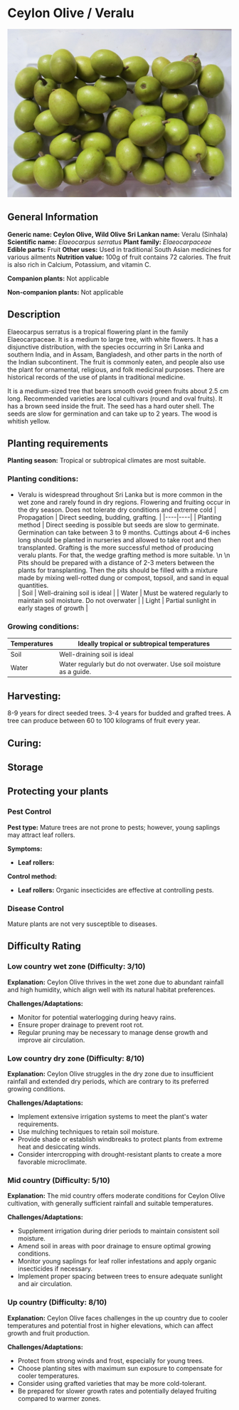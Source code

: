 # Ceylon Olive / Veralu
![Ceylon Olive](../../assets/images/Ceylon-Olive_Veralu.jpg "By Gregorvitch - Own work A photograph taken by a Canon Poweshot SX130 IS Digital Camera, CC BY-SA 3.0, https://commons.wikimedia.org/w/index.php?curid=16228511")

## General Information
**Generic name: Ceylon Olive, Wild Olive**
**Sri Lankan name:** Veralu (Sinhala) 
**Scientific name:** _Elaeocarpus serratus_
**Plant family:** _Elaeocarpaceae_
**Edible parts:** Fruit
**Other uses:** Used in traditional South Asian medicines for various ailments
**Nutrition value:** 100g of fruit contains 72 calories. The fruit is also rich in Calcium, Potassium, and vitamin C.

**Companion plants:** Not applicable

**Non-companion plants:** Not applicable

## Description
Elaeocarpus serratus is a tropical flowering plant in the family Elaeocarpaceae. It is a medium to large tree, with white flowers. It has a disjunctive distribution, with the species occurring in Sri Lanka and southern India, and in Assam, Bangladesh, and other parts in the north of the Indian subcontinent. The fruit is commonly eaten, and people also use the plant for ornamental, religious, and folk medicinal purposes. There are historical records of the use of plants in traditional medicine. 

It is a medium-sized tree that bears smooth ovoid green fruits about 2.5 cm long. Recommended varieties are local cultivars (round and oval fruits). It has a brown seed inside the fruit. The seed has a hard outer shell. The seeds are slow for germination and can take up to 2 years. The wood is whitish yellow.

## Planting requirements

**Planting season:** Tropical or subtropical climates are most suitable. 

### Planting conditions:
- Veralu is widespread throughout Sri Lanka but is more common in the wet zone and rarely found in dry regions. Flowering and fruiting occur in the dry season. Does not tolerate dry conditions and extreme cold
| Propagation | Direct seeding, budding, grafting. |
|----|----|
| Planting method | Direct seeding is possible but seeds are slow to germinate. Germination can take between 3 to 9 months. Cuttings about 4-6 inches long should be planted in nurseries and allowed to take root and then transplanted. Grafting is the more successful method of producing veralu plants. For that, the wedge grafting method is more suitable.  \n  \n Pits should be prepared with a distance of 2-3 meters between the plants for transplanting. Then the pits should be filled with a mixture made by mixing well-rotted dung or compost, topsoil, and sand in equal quantities.  
| Soil | Well-draining soil is ideal |
| Water | Must be watered regularly to maintain soil moisture. Do not overwater |
| Light | Partial sunlight in early stages of growth |

 
### Growing conditions:
| Temperatures | Ideally tropical or subtropical temperatures |
|----|----|
| Soil |  Well-draining soil is ideal |
| Water | Water regularly but do not overwater. Use soil moisture as a guide. |

## Harvesting:
8-9 years for direct seeded trees. 3-4 years for budded and grafted trees. A tree can produce between 60 to 100 kilograms of fruit every year. 

## Curing:

## Storage


## Protecting your plants
### Pest Control
**Pest type:** Mature trees are not prone to pests; however, young saplings may attract leaf rollers.

**Symptoms:**
- **Leaf rollers:**

**Control method:**
- **Leaf rollers:** Organic insecticides are effective at controlling pests.

### Disease Control
Mature plants are not very susceptible to diseases.

## Difficulty Rating

### Low country wet zone (Difficulty: 3/10)
**Explanation:** Ceylon Olive thrives in the wet zone due to abundant rainfall and high humidity, which align well with its natural habitat preferences.

**Challenges/Adaptations:**
- Monitor for potential waterlogging during heavy rains.
- Ensure proper drainage to prevent root rot.
- Regular pruning may be necessary to manage dense growth and improve air circulation.

### Low country dry zone (Difficulty: 8/10)
**Explanation:** Ceylon Olive struggles in the dry zone due to insufficient rainfall and extended dry periods, which are contrary to its preferred growing conditions.

**Challenges/Adaptations:**
- Implement extensive irrigation systems to meet the plant's water requirements.
- Use mulching techniques to retain soil moisture.
- Provide shade or establish windbreaks to protect plants from extreme heat and desiccating winds.
- Consider intercropping with drought-resistant plants to create a more favorable microclimate.

### Mid country (Difficulty: 5/10)
**Explanation:** The mid country offers moderate conditions for Ceylon Olive cultivation, with generally sufficient rainfall and suitable temperatures.

**Challenges/Adaptations:**
- Supplement irrigation during drier periods to maintain consistent soil moisture.
- Amend soil in areas with poor drainage to ensure optimal growing conditions.
- Monitor young saplings for leaf roller infestations and apply organic insecticides if necessary.
- Implement proper spacing between trees to ensure adequate sunlight and air circulation.

### Up country (Difficulty: 8/10)
**Explanation:** Ceylon Olive faces challenges in the up country due to cooler temperatures and potential frost in higher elevations, which can affect growth and fruit production.

**Challenges/Adaptations:**
* Protect from strong winds and frost, especially for young trees.
* Choose planting sites with maximum sun exposure to compensate for cooler temperatures.
* Consider using grafted varieties that may be more cold-tolerant.
* Be prepared for slower growth rates and potentially delayed fruiting compared to warmer zones.
